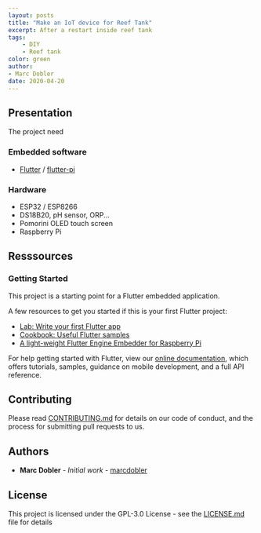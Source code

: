 ```yaml
---
layout: posts
title: "Make an IoT device for Reef Tank"
excerpt: After a restart inside reef tank 
tags:
    - DIY
    - Reef tank
color: green
author:
- Marc Dobler
date: 2020-04-20
---
```


## Presentation

The project need 

### Embedded software

- [Flutter](https://flutter.dev/) / [flutter-pi](https://github.com/ardera/flutter-pi)

### Hardware

- ESP32 / ESP8266
- DS18B20, pH sensor, ORP...
- Pomorini OLED touch screen
- Raspberry Pi

## Resssources

### Getting Started

This project is a starting point for a Flutter embedded application.

A few resources to get you started if this is your first Flutter project:

- [Lab: Write your first Flutter app](https://flutter.dev/docs/get-started/codelab)
- [Cookbook: Useful Flutter samples](https://flutter.dev/docs/cookbook)
- [A light-weight Flutter Engine Embedder for Raspberry Pi](https://github.com/ardera/flutter-pi)

For help getting started with Flutter, view our
[online documentation](https://flutter.dev/docs), which offers tutorials,
samples, guidance on mobile development, and a full API reference.

## Contributing

Please read [CONTRIBUTING.md](https://github.com/marcdobler/smart_reef/blob/master/CONTRIBUTING.md) for details on our code of conduct, and the process for submitting pull requests to us.

## Authors

* **Marc Dobler** - *Initial work* - [marcdobler](https://github.com/marcdobler)

## License

This project is licensed under the GPL-3.0 License - see the [LICENSE.md](https://github.com/marcdobler/smart_reef/blob/master/LICENSE.md) file for details



